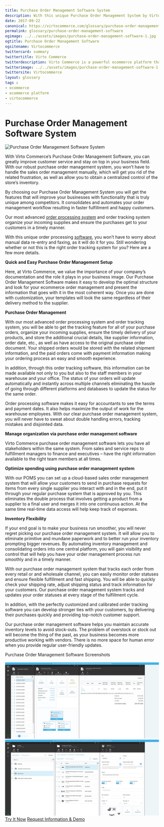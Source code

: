```yaml
--- 
title: Purchase Order Management Software System
description: With this unique Purchase Order Management System by Virto Commerce you will get the features that will improve your sales management with functionality that is truly unique among competitors. Learn more about advantages of using our Purchase Order Management Software in this article.
date: 2017-09-22
canonical: https://virtocommerce.com/glossary/purchase-order-management-software
permalink: glossary/purchase-order-management-software
ogimage: ../../assets/images/purchase-order-management-software-1.jpg
ogtitle: Purchase Order Management Software
ogsitename: Virtocommerce
twittercard: summary
twittertitle: Virto Commerce
twitterdescription: Virto Commerce is a powerful ecommerce platform that includes everything you need to create an online store and sell online. Try it free with Free Community License
twitterimage: ../../assets/images/purchase-order-management-software-1.jpg
twittersite: Virtocommerce
layout: glossary
tags : 
- ecommerce
- ecommerce platform
- virtocommerce 
---
```

<div class="business-cnt">
    <div class="head __cart">
        <h1>Purchase Order Management Software System</h1>
    </div>
    <img alt="Purchase Order Management Software System" src="assets/images/purchase-order-management-software-1.jpg" />
    <p class="text">With Virto Commerce’s Purchase Order Management Software, you can greatly improve customer service and stay on top in your business field. With our robust purchase order management system, you won’t have to handle the sales order management manually, which will get you rid of the related frustration, as well as allow you to obtain a centralized control of the store’s inventory. </p>
    <p class="text">By choosing our Purchase Order Management System you will get the features that will improve your businesses with functionality that is truly unique among competitors. It consolidates and automates your order management workflow resulting in faster fulfillment and happy customers. </p>
    <p class="text">Our most advanced <a href="{{ '/glossary/order-processing-software' | absolute_url }}"> order processing system</a> and order tracking system organize your incoming supplies and ensure the purchases get to your customers in a timely manner.</p>
    <p class="text">With this unique order processing <a href="{{ 'https://virtocommerce.com/b2b-ecommerce-platform' | absolute_url }}">software</a>, you won’t have to worry about manual data re-entry and faxing, as it will do it for you. Still wondering whether or not this is the right order tracking system for you? Here are a few more details.</p>
    <div class="section-title"><strong>Quick and Easy Purchase Order Management Setup</strong></div>
    <p class="text">Here, at Virto Commerce, we value the importance of your company’s documentation and the role it plays in your business image. Our Purchase Order Management Software makes it easy to develop the optimal structure and look for your ecommerce order management and present the information that goes with it in the most coherent way. Once you are done with customization, your templates will look the same regardless of their delivery method to the supplier.</p>  
    <div class="section-title"><strong>Purchase Order Management</strong></div>
    <p class="text">With our most advanced order processing system and order tracking system, you will be able to get the tracking feature for all of your purchase orders, organize your incoming supplies, ensure the timely delivery of your products, and store the additional crucial details, like supplier information, order date, etc., as well as have access to the original purchase order document. Your shipped orders would be stored with the related shipment information, and the paid orders come with payment information making your ordering process an easy and smooth experience.</p>
    <p class="text">In addition, through this order tracking software, this information can be made available not only to you but also to the staff members in your warehouse and your office. The status of your orders will update automatically and instantly across multiple channels eliminating the hassle of going through different platforms and databases to update the status for the same order.</p>
    <p class="text">Order processing software makes it easy for accountants to see the terms and payment dates. It also helps maximize the output of work for the warehouse employees. With our clear purchase order management system, you will never have to sweat about double handling errors, tracking mistakes and disjointed data.</p>
    <div class="section-title"><strong>Manage organization via purchase order management software</strong></div>
    <p class="text">Virto Commerce purchase order management software lets you have all stakeholders within the same system. From sales and service reps to fulfillment managers to finance and executives – have the right information available to the right team members at all times.</p>
    <div class="section-title"><strong>Optimize spending using purchase order management system</strong></div>
    <p class="text">With our POMS you can set up a cloud-based sales order management system that will allow your customers to send in purchase requests for items from every single supplier you interact with and in the end, put it through your regular purchase system that is approved by you. This eliminates the double process that involves getting a product from a supplier to a final user and merges it into one continuous action. At the same time real-time data access will help keep track of expenses.</p>
    <div class="section-title"><strong>Inventory Flexibility</strong></div>
    <p class="text">If your end goal is to make your business run smoother, you will never regret picking our purchase order management system. It will allow you to eliminate primitive and mundane paperwork and to better run your inventory prompting bigger revenues. By automating inventory management and consolidating orders into one central platform, you will gain visibility and control that will help you have your order management process run smoothly and in a timely manner. </p>
    <p class="text">With our purchase order management system that tracks each order from every retail or and wholesale channel, you can easily monitor order statuses and ensure flexible fulfillment and fast shipping. You will be able to quickly check your shipping rate, adjust shipping status and track information for your customers. Our purchase order management system tracks and updates your order statuses at every stage of the fulfillment cycle.</p>
    <p class="text">In addition, with the perfectly customized and calibrated order tracking software you can develop stronger ties with your customers, by delivering their purchases quickly and providing top-notch customer support.</p>
    <p class="text">Our purchase order management software helps you maintain accurate inventory levels to avoid stock-outs. The problem of overstock or stock out will become the thing of the past, as your business becomes more productive working with vendors. There is no more space for human error when you provide regular user-friendly updates.</p>
    <div class="section-title">Purchase Order Management Software Screenshots</div>
    <br>
    <img alt="Purchase Order Management Software" src="../assets/images/oms-poms-pim-screenshot.jpg" />
    <br>
    <img alt="Purchase Order Management System" src="../assets/images/oms-poms-pim-screenshot-1.jpg" />
    <div class="buttons">
        <a class="button fill" href="/try-now">Try It Now</a>
        <a class="button fill" href="/contact-us">Request Information & Demo</a>
    </div>
</div>
